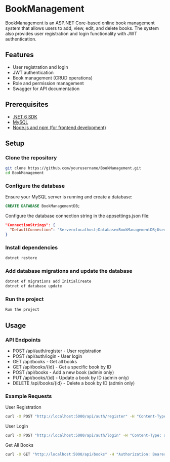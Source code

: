 # BookManagement

BookManagement is an ASP.NET Core-based online book management system that allows users to add, view, edit, and delete books. The system also provides user registration and login functionality with JWT authentication.

## Features

- User registration and login
- JWT authentication
- Book management (CRUD operations)
- Role and permission management
- Swagger for API documentation

## Prerequisites

- [.NET 6 SDK](https://dotnet.microsoft.com/download/dotnet/6.0)
- [MySQL](https://www.mysql.com/downloads/)
- [Node.js and npm (for frontend development)](https://nodejs.org/)

## Setup

### Clone the repository

```sh
git clone https://github.com/yourusername/BookManagement.git
cd BookManagement
```

### Configure the database
Ensure your MySQL server is running and create a database:
```sql
CREATE DATABASE BookManagementDB;
```

Configure the database connection string in the appsettings.json file:
```json
"ConnectionStrings": {
  "DefaultConnection": "Server=localhost;Database=BookManagementDB;User=root;Password=yourpassword;"
}
```

### Install dependencies
```sh
dotnet restore
```

### Add database migrations and update the database
```sh
dotnet ef migrations add InitialCreate
dotnet ef database update
```

### Run the project
```sh
Run the project
```

## Usage
### API Endpoints

- POST /api/auth/register - User registration
- POST /api/auth/login - User login
- GET /api/books - Get all books
- GET /api/books/{id} - Get a specific book by ID
- POST /api/books - Add a new book (admin only)
- PUT /api/books/{id} - Update a book by ID (admin only)
- DELETE /api/books/{id} - Delete a book by ID (admin only)

### Example Requests
User Registration
```sh
curl -X POST "http://localhost:5000/api/auth/register" -H "Content-Type: application/json" -d '{"username": "testuser", "password": "password123", "role": "User"}'
```
User Login
```sh
curl -X POST "http://localhost:5000/api/auth/login" -H "Content-Type: application/json" -d '{"username": "testuser", "password": "password123"}'
```
Get All Books
```sh
curl -X GET "http://localhost:5000/api/books" -H "Authorization: Bearer {your_jwt_token}"
```
